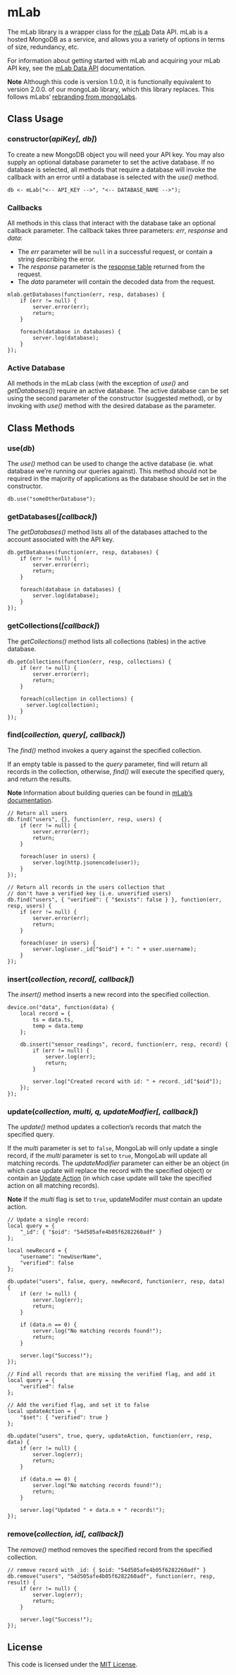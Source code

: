 # mLab

The mLab library is a wrapper class for the [mLab](https://mlab.com/) Data API. mLab is a hosted MongoDB as a service, and allows you a variety of options in terms of size, redundancy, etc.

For information about getting started with mLab and acquiring your mLab API key, see the [mLab Data API](http://docs.mlab.com/data-api/) documentation.

**Note** Although this code is version 1.0.0, it is functionally equivalent to version 2.0.0. of our mongoLab library, which this library replaces. This follows mLabs‘ [rebranding from mongoLabs](http://blog.mlab.com/2016/02/mongolab-is-now-mlab/).

## Class Usage

### constructor(*apiKey[, db]*)

To create a new MongoDB object you will need your API key. You may also supply an optional database parameter to set the active database. If no database is selected, all methods that require a database will invoke the callback with an error until a database is selected with the *use()* method.

```squirrel
db <- mLab("<-- API_KEY -->", "<-- DATABASE_NAME -->");
```

### Callbacks

All methods in this class that interact with the database take an optional callback parameter. The callback takes three parameters: *err*, *response* and *data*:

- The *err* parameter will be `null` in a successful request, or contain a string describing the error.
- The *response* parameter is the [response table](https://electricimp.com/docs/api/httprequest/sendasync/) returned from the request.
- The *data* parameter will contain the decoded data from the request.

```squirrel
mlab.getDatabases(function(err, resp, databases) {
    if (err != null) {
        server.error(err);
        return;
    }

    foreach(database in databases) {
        server.log(database);
    }
});
```

### Active Database

All methods in the mLab class (with the exception of *use()* and *getDatabases()*) require an active database. The active database can be set using the second parameter of the constructor (suggested method), or by invoking with *use()* method with the desired database as the parameter.

## Class Methods

### use(*db*)

The *use()* method can be used to change the active database (ie. what database we’re running our queries against). This method should not be required in the majority of applications as the database should be set in the constructor.

```squirrel
db.use("someOtherDatabase");
```

### getDatabases(*[callback]*)

The *getDatabases()* method lists all of the databases attached to the account associated with the API key.

```squirrel
db.getDatabases(function(err, resp, databases) {
    if (err != null) {
        server.error(err);
        return;
    }

    foreach(database in databases) {
        server.log(database);
    }
});
```

### getCollections(*[callback]*)

The *getCollections()* method lists all collections (tables) in the active database.

```squirrel
db.getCollections(function(err, resp, collections) {
    if (err != null) {
        server.error(err);
        return;
    }

    foreach(collection in collections) {
      server.log(collection);
    }
});
```

### find(*collection, query[, callback]*)

The *find()* method invokes a query against the specified collection.

If an empty table is passed to the *query* parameter, find will return all records in the collection, otherwise, *find()* will execute the specified query, and return the results.

**Note** Information about building queries can be found in [mLab’s documentation](http://docs.mongodb.org/v2.6/reference/operator/query/).

```squirrel
// Return all users
db.find("users", {}, function(err, resp, users) {
    if (err != null) {
        server.error(err);
        return;
    }

    foreach(user in users) {
        server.log(http.jsonencode(user));
    }
});
```

```squirrel
// Return all records in the users collection that
// don't have a verified key (i.e. unverified users)
db.find("users", { "verified": { "$exists": false } }, function(err, resp, users) {
    if (err != null) {
        server.error(err);
        return;
    }

    foreach(user in users) {
        server.log(user._id["$oid"] + ": " + user.username);
    }
});
```

### insert(*collection, record[, callback]*)

The *insert()* method inserts a new record into the specified collection.

```squirrel
device.on("data", function(data) {
    local record = {
        ts = data.ts,
        temp = data.temp
    };

    db.insert("sensor_readings", record, function(err, resp, record) {
        if (err != null) {
            server.log(err);
            return;
        }

        server.log("Created record with id: " + record._id["$oid"]);
    });
});
```

### update(*collection, multi, q, updateModfier[, callback]*)

The *update()* method updates a collection’s records that match the specified query.

If the *multi* parameter is set to `false`, MongoLab will only update a single record, if the *multi* parameter is set to `true`, MongoLab will update all matching records. The *updateModifier* parameter can either be an object (in which case update will replace the record with the specified object) or contain an [Update Action](http://docs.mongodb.org/v2.6/reference/method/db.collection.update/#update-method-examples) (in which case update will take the specified action on all matching records).

**Note** If the *multi* flag is set to `true`, updateModifer *must* contain an update action.

```squirrel
// Update a single record:
local query = {
    "_id": { "$oid": "54d505afe4b05f6282260adf" }
};

local newRecord = {
    "username": "newUserName",
    "verified": false
};

db.update("users", false, query, newRecord, function(err, resp, data) {
    if (err != null) {
        server.log(err);
        return;
    }

    if (data.n == 0) {
        server.log("No matching records found!");
        return;
    }

    server.log("Success!");
});
```

```squirrel
// Find all records that are missing the verified flag, and add it
local query = {
    "verified": false
};

// Add the verified flag, and set it to false
local updateAction = {
    "$set": { "verified": true }
};

db.update("users", true, query, updateAction, function(err, resp, data) {
    if (err != null) {
        server.log(err);
        return;
    }

    if (data.n == 0) {
        server.log("No matching records found!");
        return;
    }

    server.log("Updated " + data.n + " records!");
});
```

### remove(*collection, id[, callback]*)

The *remove()* method removes the specified record from the specified collection.

```squirrel
// remove record with _id: { $oid: "54d505afe4b05f6282260adf" }
db.remove("users", "54d505afe4b05f6282260adf", function(err, resp, result) {
    if (err != null) {
        server.log(err);
        return;
    }

    server.log("Success!");
});
```

## License

This code is licensed under the [MIT License](./LICENSE).
